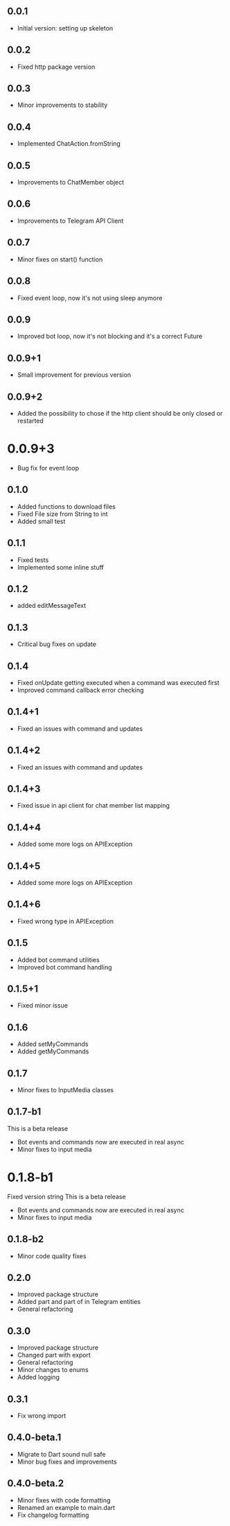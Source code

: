 ## 0.0.1

- Initial version: setting up skeleton

## 0.0.2

- Fixed http package version

## 0.0.3

- Minor improvements to stability

## 0.0.4

- Implemented ChatAction.fromString

## 0.0.5

- Improvements to ChatMember object

## 0.0.6

- Improvements to Telegram API Client

## 0.0.7

- Minor fixes on start() function

## 0.0.8

- Fixed event loop, now it's not using sleep anymore

## 0.0.9

- Improved bot loop, now it's not blocking and it's a correct Future

## 0.0.9+1

- Small improvement for previous version

## 0.0.9+2

- Added the possibility to chose if the http client should be only closed or restarted

# 0.0.9+3

- Bug fix for event loop

## 0.1.0

- Added functions to download files
- Fixed File size from String to int
- Added small test

## 0.1.1

- Fixed tests
- Implemented some inline stuff

## 0.1.2

- added editMessageText

## 0.1.3

- Critical bug fixes on update

## 0.1.4

- Fixed onUpdate getting executed when a command was executed first
- Improved command callback error checking

## 0.1.4+1

- Fixed an issues with command and updates

## 0.1.4+2

- Fixed an issues with command and updates

## 0.1.4+3

- Fixed issue in api client for chat member list mapping

## 0.1.4+4

- Added some more logs on APIException

## 0.1.4+5

- Added some more logs on APIException

## 0.1.4+6

- Fixed wrong type in APIException

## 0.1.5

- Added bot command utilities
- Improved bot command handling

## 0.1.5+1

- Fixed minor issue

## 0.1.6

- Added setMyCommands
- Added getMyCommands

## 0.1.7

- Minor fixes to InputMedia classes

## 0.1.7-b1

This is a beta release
- Bot events and commands now are executed in real async
- Minor fixes to input media

# 0.1.8-b1

Fixed version string
This is a beta release
- Bot events and commands now are executed in real async
- Minor fixes to input media

## 0.1.8-b2

- Minor code quality fixes 

## 0.2.0

- Improved package structure
- Added part and part of in Telegram entities
- General refactoring

## 0.3.0

- Improved package structure
- Changed part with export
- General refactoring
- Minor changes to enums
- Added logging

## 0.3.1

- Fix wrong import

## 0.4.0-beta.1

- Migrate to Dart sound null safe
- Minor bug fixes and improvements

## 0.4.0-beta.2

- Minor fixes with code formatting
- Renamed an example to main.dart
- Fix changelog formatting
